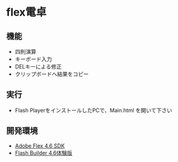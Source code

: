 # flex電卓

## 機能

* 四則演算
* キーボード入力
* DELキーによる修正
* クリップボードへ結果をコピー

## 実行

* Flash PlayerをインストールしたPCで、Main.html を開いて下さい

## 開発環境

* <a href="http://www.adobe.com/devnet/flex/flex-sdk-download.html">Adobe Flex 4.6 SDK</a>
* <a href="https://www.adobe.com/cfusion/tdrc/index.cfm?product=flash_builder&loc=ja">Flash Builder 4.6体験版</a>
